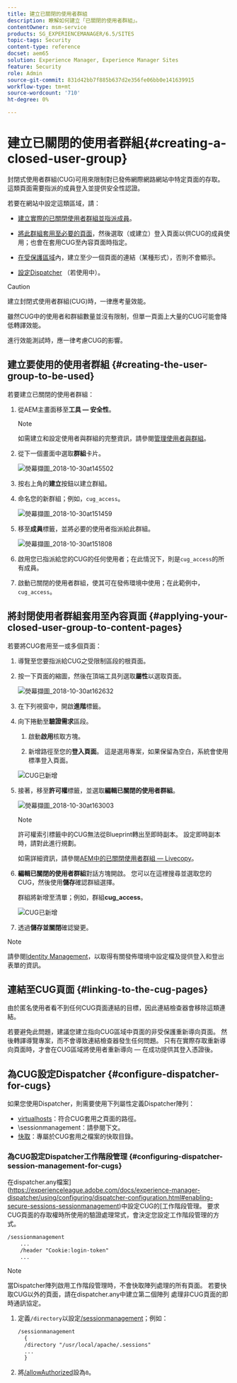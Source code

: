 ```yaml
---
title: 建立已關閉的使用者群組
description: 瞭解如何建立「已關閉的使用者群組」。
contentOwner: msm-service
products: SG_EXPERIENCEMANAGER/6.5/SITES
topic-tags: Security
content-type: reference
docset: aem65
solution: Experience Manager, Experience Manager Sites
feature: Security
role: Admin
source-git-commit: 831d42bb7f885b637d2e356fe06bb0e141639915
workflow-type: tm+mt
source-wordcount: '710'
ht-degree: 0%

---
```


# 建立已關閉的使用者群組{#creating-a-closed-user-group}

封閉式使用者群組(CUG)可用來限制對已發佈網際網路網站中特定頁面的存取。 這類頁面需要指派的成員登入並提供安全性認證。

若要在網站中設定這類區域，請：

* [建立實際的已關閉使用者群組並指派成員](#creating-the-user-group-to-be-used)。

* [將此群組套用至必要的頁面](#applying-your-closed-user-group-to-content-pages)，然後選取（或建立）登入頁面以供CUG的成員使用；也會在套用CUG至內容頁面時指定。

* [在受保護區域](#linking-to-the-cug-pages)內，建立至少一個頁面的連結（某種形式），否則不會顯示。

* [設定Dispatcher](#configure-dispatcher-for-cugs) （若使用中）。

>[!CAUTION]
>
>建立封閉式使用者群組(CUG)時，一律應考量效能。
>
>雖然CUG中的使用者和群組數量並沒有限制，但單一頁面上大量的CUG可能會降低轉譯效能。
>
>進行效能測試時，應一律考慮CUG的影響。

## 建立要使用的使用者群組 {#creating-the-user-group-to-be-used}

若要建立已關閉的使用者群組：

1. 從AEM主畫面移至&#x200B;**工具 — 安全性**。

   >[!NOTE]
   >
   >如需建立和設定使用者與群組的完整資訊，請參閱[管理使用者與群組](/help/sites-administering/security.md#managing-users-and-groups)。

1. 從下一個畫面中選取&#x200B;**群組**&#x200B;卡片。

   ![熒幕擷圖_2018-10-30at145502](assets/screenshot_2018-10-30at145502.png)

1. 按右上角的&#x200B;**建立**&#x200B;按鈕以建立群組。
1. 命名您的新群組；例如，`cug_access`。

   ![熒幕擷圖_2018-10-30at151459](assets/screenshot_2018-10-30at151459.png)

1. 移至&#x200B;**成員**&#x200B;標籤，並將必要的使用者指派給此群組。

   ![熒幕擷圖_2018-10-30at151808](assets/screenshot_2018-10-30at151808.png)

1. 啟用您已指派給您的CUG的任何使用者；在此情況下，則是`cug_access`的所有成員。
1. 啟動已關閉的使用者群組，使其可在發佈環境中使用；在此範例中，`cug_access`。

## 將封閉使用者群組套用至內容頁面 {#applying-your-closed-user-group-to-content-pages}

若要將CUG套用至一或多個頁面：

1. 導覽至您要指派給CUG之受限制區段的根頁面。
1. 按一下頁面的縮圖，然後在頂端工具列選取&#x200B;**屬性**&#x200B;以選取頁面。

   ![熒幕擷圖_2018-10-30at162632](assets/screenshot_2018-10-30at162632.png)

1. 在下列視窗中，開啟&#x200B;**進階**&#x200B;標籤。

1. 向下捲動至&#x200B;**驗證需求**&#x200B;區段。

   1. 啟動&#x200B;**啟用**&#x200B;核取方塊。

   1. 新增路徑至您的&#x200B;**登入頁面**。
這是選用專案，如果保留為空白，系統會使用標準登入頁面。

   ![CUG已新增](assets/cug-authentication-requirement.png)

1. 接著，移至&#x200B;**許可權**&#x200B;標籤，並選取&#x200B;**編輯已關閉的使用者群組**。

   ![熒幕擷圖_2018-10-30at163003](assets/screenshot_2018-10-30at163003.png)

   >[!NOTE]
   >
   >許可權索引標籤中的CUG無法從Blueprint轉出至即時副本。 設定即時副本時，請對此進行規劃。
   >
   >如需詳細資訊，請參閱[AEM中的已關閉使用者群組 — Livecopy](closed-user-groups.md#aem-livecopy)。

1. **編輯已關閉的使用者群組**&#x200B;對話方塊開啟。 您可以在這裡搜尋並選取您的CUG，然後使用&#x200B;**儲存**&#x200B;確認群組選擇。

   群組將新增至清單；例如，群組&#x200B;**cug_access**。

   ![CUG已新增](assets/cug-added.png)

1. 透過&#x200B;**儲存並關閉**&#x200B;確認變更。

>[!NOTE]
>
>請參閱[Identity Management](/help/sites-administering/identity-management.md)，以取得有關發佈環境中設定檔及提供登入和登出表單的資訊。

## 連結至CUG頁面 {#linking-to-the-cug-pages}

由於匿名使用者看不到任何CUG頁面連結的目標，因此連結檢查器會移除這類連結。

若要避免此問題，建議您建立指向CUG區域中頁面的非受保護重新導向頁面。 然後轉譯導覽專案，而不會導致連結檢查器發生任何問題。 只有在實際存取重新導向頁面時，才會在CUG區域將使用者重新導向 — 在成功提供其登入憑證後。

## 為CUG設定Dispatcher {#configure-dispatcher-for-cugs}

如果您使用Dispatcher，則需要使用下列屬性定義Dispatcher陣列：

* [virtualhosts](https://experienceleague.adobe.com/docs/experience-manager-dispatcher/using/configuring/dispatcher-configuration.html#identifying-virtual-hosts-virtualhosts)：符合CUG套用之頁面的路徑。
* \sessionmanagement：請參閱下文。
* [快取](https://experienceleague.adobe.com/docs/experience-manager-dispatcher/using/configuring/dispatcher-configuration.html#configuring-the-dispatcher-cache-cache)：專屬於CUG套用之檔案的快取目錄。

### 為CUG設定Dispatcher工作階段管理 {#configuring-dispatcher-session-management-for-cugs}

在dispatcher.any檔案](https://experienceleague.adobe.com/docs/experience-manager-dispatcher/using/configuring/dispatcher-configuration.html#enabling-secure-sessions-sessionmanagement)中設定CUG的[工作階段管理。 要求CUG頁面的存取權時所使用的驗證處理常式，會決定您設定工作階段管理的方式。

```xml
/sessionmanagement
    ...
    /header "Cookie:login-token"
    ...
```

>[!NOTE]
>
>當Dispatcher陣列啟用工作階段管理時，不會快取陣列處理的所有頁面。 若要快取CUG以外的頁面，請在dispatcher.any中建立第二個陣列
>處理非CUG頁面的即時通訊協定。

1. 定義`/directory`以設定[/sessionmanagement](https://experienceleague.adobe.com/docs/experience-manager-dispatcher/using/configuring/dispatcher-configuration.html#enabling-secure-sessions-sessionmanagement)；例如：

   ```xml
   /sessionmanagement
     {
     /directory "/usr/local/apache/.sessions"
     ...
     }
   ```

1. 將[/allowAuthorized](https://experienceleague.adobe.com/docs/experience-manager-dispatcher/using/configuring/dispatcher-configuration.html#caching-when-authentication-is-used)設為`0`。

